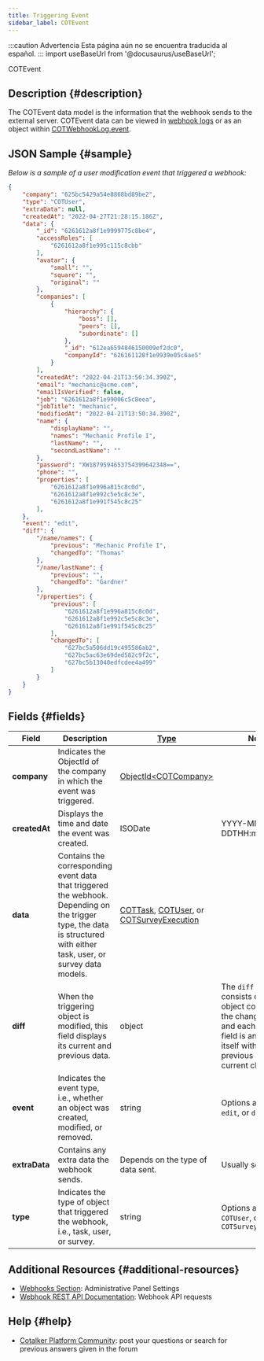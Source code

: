 ```yaml
---
title: Triggering Event
sidebar_label: COTEvent
---
```


:::caution Advertencia
Esta página aún no se encuentra traducida al español.
:::
import useBaseUrl from '@docusaurus/useBaseUrl';

<span className="hero__subtitle">COTEvent</span>

## Description {#description}

The COTEvent data model is the information that the webhook sends to the external server. COTEvent data can be viewed in [webhook logs](/docs/documentation/admin/admin_webhooks#logs) or as an object within [COTWebhookLog.event](/docs/documentation/models/webhooks/webhooklog).


## JSON Sample {#sample}
_Below is a sample of a user modification event that triggered a webhook:_

```json
{
    "company": "625bc5429a54e8868bd89be2",
    "type": "COTUser",
    "extraData": null,
    "createdAt": "2022-04-27T21:28:15.186Z",
    "data": {
        "_id": "6261612a8f1e9999775c8be4",
        "accessRoles": [
            "6261612a8f1e995c115c8cbb"
        ],
        "avatar": {
            "small": "",
            "square": "",
            "original": ""
        },
        "companies": [
            {
                "hierarchy": {
                    "boss": [],
                    "peers": [],
                    "subordinate": []
                },
                "_id": "612ea6594846150009ef2dc0",
                "companyId": "626161128f1e9939e05c6ae5"
            }
        ],
        "createdAt": "2022-04-21T13:50:34.390Z",
        "email": "mechanic@acme.com",
        "emailIsVerified": false,
        "job": "6261612a8f1e99006c5c8eea",
        "jobTitle": "mechanic",
        "modifiedAt": "2022-04-21T13:50:34.390Z",
        "name": {
            "displayName": "",
            "names": "Mechanic Profile I",
            "lastName": "",
            "secondLastName": ""
        },
        "password": "XW1879594653754399642348==",
        "phone": "",
        "properties": [
            "6261612a8f1e996a815c8c0d",
            "6261612a8f1e992c5e5c8c3e",
            "6261612a8f1e991f545c8c25"
        ],
    },
    "event": "edit",
    "diff": {
        "/name/names": {
            "previous": "Mechanic Profile I",
            "changedTo": "Thomas"
        },
        "/name/lastName": {
            "previous": "",
            "changedTo": "Gardner"
        },
        "/properties": {
            "previous": [
                "6261612a8f1e996a815c8c0d",
                "6261612a8f1e992c5e5c8c3e",
                "6261612a8f1e991f545c8c25"
            ],
            "changedTo": [
                "627bc5a506dd19c495586ab2",
                "627bc5ac63e69ded582c9f2c",
                "627bc5b13040edfcdee4a499"
            ]
        }
    }
}
```

## Fields {#fields}

Field | Description | [Type](/docs/documentation/models/overview_model#data-types) | Notes
--- | --- | --- | ---
**company** | Indicates the ObjectId of the company in which the event was triggered. | [ObjectId<COTCompany\>](/docs/documentation/models/model_company) |
**createdAt** | Displays the time and date the event was created. | ISODate | YYYY-MM-DDTHH:mm:ss.SSSZ
**data** | Contains the corresponding event data that triggered the webhook. Depending on the trigger type, the data is structured with either task, user, or survey data models. | [COTTask](/docs/documentation/models/tasks/model_tasks), [COTUser](/docs/documentation/models/users/model_users), or [COTSurveyExecution](/docs/documentation/models/webhooks/survey_execution) |
**diff** | When the triggering object is modified, this field displays its current and previous data. | object | The `diff` field consists of an object containing the changed fields, and each changed field is an object itself with the previous and current changes.
**event** | Indicates the event type, i.e., whether an object was created, modified, or removed. | string | Options are `create`, `edit`, or `delete`.
**extraData** | Contains any extra data the webhook sends. | Depends on the type of data sent. | Usually set to `Null`.|
**type** | Indicates the type of object that triggered the webhook, i.e., task, user, or survey. | string | Options are `COTTask`, `COTUser`, or `COTSurvey`



## Additional Resources {#additional-resources}
- [Webhooks Section](/docs/documentation/admin/admin_webhooks): Administrative Panel Settings
- [Webhook REST API Documentation](/docs/documentation/api/automations/webhooks): Webhook API requests

## Help {#help}

- [Cotalker Platform Community](https://github.com/Cotalker/documentation/discussions): post your questions or search for previous answers given in the forum

